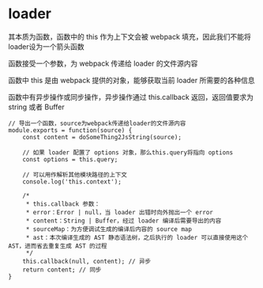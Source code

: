 # loader
其本质为函数，函数中的 this 作为上下文会被 webpack 填充，因此我们不能将 loader设为一个箭头函数

函数接受一个参数，为 webpack 传递给 loader 的文件源内容

函数中 this 是由 webpack 提供的对象，能够获取当前 loader 所需要的各种信息

函数中有异步操作或同步操作，异步操作通过 this.callback 返回，返回值要求为 string 或者 Buffer

```
// 导出一个函数，source为webpack传递给loader的文件源内容
module.exports = function(source) {
    const content = doSomeThing2JsString(source);
    
    // 如果 loader 配置了 options 对象，那么this.query将指向 options
    const options = this.query;
    
    // 可以用作解析其他模块路径的上下文
    console.log('this.context');
    
    /*
     * this.callback 参数：
     * error：Error | null，当 loader 出错时向外抛出一个 error
     * content：String | Buffer，经过 loader 编译后需要导出的内容
     * sourceMap：为方便调试生成的编译后内容的 source map
     * ast：本次编译生成的 AST 静态语法树，之后执行的 loader 可以直接使用这个 AST，进而省去重复生成 AST 的过程
     */
    this.callback(null, content); // 异步
    return content; // 同步
}
```